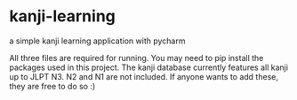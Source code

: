 # kanji-learning
a simple kanji learning application with pycharm

All three files are required for running. You may need to pip install the packages used in this project.
The kanji database currently features all kanji up to JLPT N3. N2 and N1 are not included.
If anyone wants to add these, they are free to do so :)

